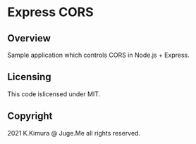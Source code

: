 # Express CORS

## Overview

Sample application which controls CORS in Node.js + Express.


## Licensing

This code islicensed under MIT.


## Copyright

2021 K.Kimura @ Juge.Me all rights reserved.



